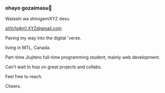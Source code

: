 ### ohayo gozaimasu👋 

Watashi wa shinigamiXYZ desu

sh1n1g4m1.XYZ@gmail.com

Paving my way into the digital 'verse.

living in MTL, Canada.

Part-time Jiujitero full-time programming student, mainly web development.

Can't wait to hop on great projects and collabs.

Feel free to reach.

Cheers.
